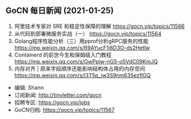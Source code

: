 ## GoCN 每日新闻 (2021-01-25)

1. 阿里技术专家对 SRE 和稳定性保障的理解 https://gocn.vip/topics/11566
2. 从代码到部署微服务实战（一） https://gocn.vip/topics/11564
3. Golang程序性能分析（三）用pprof分析gRPC服务的性能 https://mp.weixin.qq.com/s/69AYucF1i6D3O-ds2Hetlw
4. Containerd 的前世今生和保姆级入门教程 https://mp.weixin.qq.com/s/GwPpiw-nG5-o5VdC09KmJQ
5. 内存对齐 | 原来字段顺序还能影响结构体占用的内存空间 https://mp.weixin.qq.com/s/l3T5p_iw3S9nm635ezflGQ

- 编辑: Shann
- 订阅新闻: http://tinyletter.com/gocn
- 招聘专区: https://gocn.vip/jobs
- GoCN归档: https://gocn.vip/topics/11567